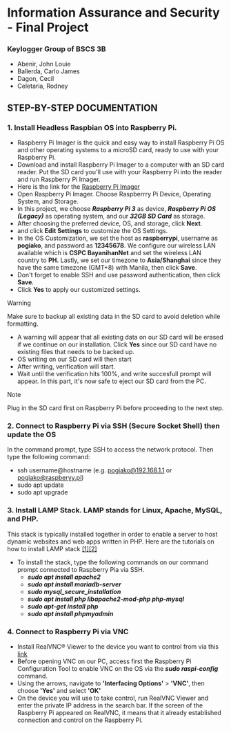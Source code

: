 # Information Assurance and Security - Final Project
### Keylogger Group of BSCS 3B ###
- Abenir, John Louie
- Ballerda, Carlo James
- Dagon, Cecil
- Celetaria, Rodney

## STEP-BY-STEP DOCUMENTATION

### 1. Install Headless Raspbian OS into Raspberry Pi.
- Raspberry Pi Imager is the quick and easy way to install Raspberry Pi OS and other operating systems to a microSD card, ready to use with your Raspberry Pi.
- Download and install Raspberry Pi Imager to a computer with an SD card reader. Put the SD card you'll use with your Raspberry Pi into the reader and run Raspberry Pi Imager.
- Here is the link for the [Raspberry Pi Imager](https://www.raspberrypi.com/software/)
- Open Raspberry Pi Imager. Choose Raspberrry Pi Device, Operating System, and Storage.
- In this project, we choose **_Raspberry Pi 3_** as device, **_Raspberry Pi OS (Legacy)_** as operating system, and our **_32GB SD Card_** as storage.
- After choosing the preferred device, OS, and storage, click **Next**.
- and click **Edit Settings** to customize the OS Settings.
- In the OS Customization, we set the host as **raspberrypi**, username as **pogiako**, and password as **12345678**. We configure our wireless LAN available which is **CSPC BayanihanNet** and set the wireless LAN   country to **PH.** Lastly, we set our timezone to **Asia/Shanghai** since they have the same timezone (GMT+8) with Manila, then click **Save**.
- Don't forget to enable SSH and use password authentication, then click **Save**.
- Click **Yes** to apply our customized settings.
> [!WARNING]
> Make sure to backup all existing data in the SD card to avoid deletion while formatting.
- A warning will appear that all existing data on our SD card will be erased if we continue on our installation. Click **Yes** since our SD card have no existing files that needs to be backed up.
- OS writing on our SD card will then start
- After writing, verification will start.
- Wait until the verification hits 100%, and write succesfull prompt will appear. In this part, it's now safe to eject our SD card from the PC.
> [!NOTE]
> Plug in the SD card first on Raspberry Pi before proceeding to the next step.

### 2. Connect to Raspberry Pi via SSH (Secure Socket Shell) then update the OS ###
In the command prompt, type SSH to access the network protocol. Then type the following command:
   - ssh username@hostname (e.g. pogiako@192.168.1.1 or pogiako@raspberyy.pi)
   - sudo apt update
   - sudo apt upgrade

### 3. Install LAMP Stack. LAMP stands for Linux, Apache, MySQL, and PHP. 
This stack is typically installed together in order to enable a server to host dynamic websites and web apps written in PHP.
Here are the tutorials on how to install LAMP stack [[1]](https://ostechnix.com/install-apache-mysql-php-lamp-stack-on-ubuntu-18-04-lts/)[[2]](https://linuxhint.com/install-phpmyadmin-raspberry-pi/)
 - To install the stack, type the following commands on our command prompt connected to Raspberry Pia via SSH.
    + **_sudo apt install apache2_**
    + **_sudo apt install mariadb-server_**
    + **_sudo mysql_secure_installation_**
    + **_sudo apt install php libapache2-mod-php php-mysql_**
    + **_sudo apt-get install php_**
    + **_sudo apt install phpmyadmin_**

### 4. Connect to Raspberry Pi via VNC
- Install RealVNC® Viewer to the device you want to control from via this [link](https://www.realvnc.com/en/connect/download/viewer/)
- Before opening VNC on our PC, access first the Raspberry Pi Configuration Tool to enable VNC on the OS via the **_sudo raspi-config_** command.
- Using the arrows, navigate to **'Interfacing Options'** > **'VNC'**, then choose **'Yes'** and select **'OK'**
- On the device you will use to take control, run RealVNC Viewer and enter the private IP address in the search bar. If the screen of the Raspberry Pi appeared on RealVNC, it means that it already established connection and control on the Raspberry Pi.

